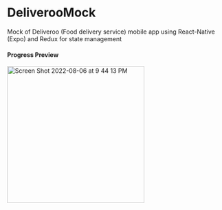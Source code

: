 # DeliverooMock

Mock of Deliveroo (Food delivery service) mobile app using React-Native (Expo) and Redux for state management

<h4>Progress Preview</h4>
<img width="319" alt="Screen Shot 2022-08-06 at 9 44 13 PM" src="https://user-images.githubusercontent.com/36747872/183274218-6ae7934c-c77a-4cac-9f40-4816e4acdee4.png">

